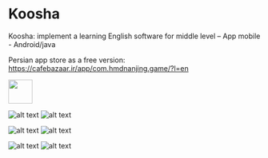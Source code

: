 # Koosha
Koosha: implement a learning English software for middle level – App mobile - Android/java

Persian app store as a free version:
https://cafebazaar.ir/app/com.hmdnanjing.game/?l=en


<img src="https://s.cafebazaar.ir/1/upload/screenshot/com.hmdnanjing.game0.jpg" width="48">

![alt text](https://s.cafebazaar.ir/1/upload/screenshot/com.hmdnanjing.game0.jpg)
![alt text](https://s.cafebazaar.ir/1/upload/screenshot/com.hmdnanjing.game1.jpg)

![alt text](https://s.cafebazaar.ir/1/upload/screenshot/com.hmdnanjing.game2.jpg)
![alt text](https://s.cafebazaar.ir/1/upload/screenshot/com.hmdnanjing.game3.jpg)

![alt text](https://s.cafebazaar.ir/1/upload/screenshot/com.hmdnanjing.game4.jpg)
![alt text](https://s.cafebazaar.ir/1/upload/screenshot/com.hmdnanjing.game5.jpg)
